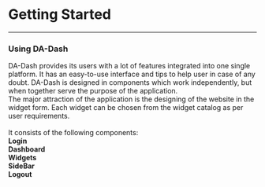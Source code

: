 # Getting Started


---


### Using DA-Dash
DA-Dash provides its users with a lot of features integrated into one single platform. It has an easy-to-use interface and tips to help user in case of any doubt. DA-Dash is designed in components which work independently, but when together serve the purpose of the application.<br/>
The major attraction of the application is the designing of the website in the widget form. Each widget can be chosen from the widget catalog as per user requirements. <br/><br/>
It consists of the following components:<br/>
**Login**<br/>
**Dashboard**<br/>
**Widgets**<br/>
**SideBar**<br/>
**Logout**
